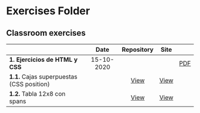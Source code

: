 # Exercises Folder

## Classroom exercises

|                                              |    Date    |     Repository       |       Site          |                  |
|:---------------------------------------------|:----------:|:--------------------:|:-------------------:|:-----------------|
| **1.     Ejercicios de HTML y CSS**          | 15-10-2020 |                      |                     | [PDF][e001-doc]  |
| **1.1.** Cajas superpuestas (CSS position)   |            | [View][e001-01-repo] | [View][e001-01-www] |                  |
| **1.2.** Tabla 12x8 con spans                |            | [View][e001-02-repo] | [View][e001-02-www] |                  |

[e001-doc]:      ./assets/1602839413_ejercicios_html_css.pdf             "Open requirements document"
[e001-01-repo]:  ./css-position-absolute-4-boxes/                        "See exercise sources"
[e001-01-www]:   ./css-position-absolute-4-boxes/solution.html           "See exercise working"
[e001-02-repo]:  ./table-12x8-complex-colspan-rowspan/                   "See exercise sources"
[e001-02-www]:   ./table-12x8-complex-colspan-rowspan/solution.html      "See exercise working"
